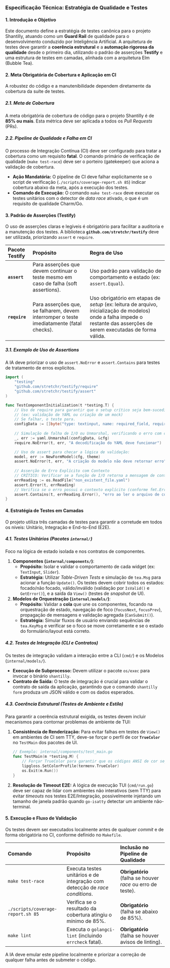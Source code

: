 ### Especificação Técnica: Estratégia de Qualidade e Testes

#### 1. Introdução e Objetivo

Este documento define a estratégia de testes canônica para o projeto Shantilly, atuando como um **Guard Rail** de qualidade para o desenvolvimento conduzido por Inteligência Artificial. A arquitetura de testes deve garantir a **coerência estrutural** e a **automação rigorosa da qualidade** desde o primeiro dia, utilizando o padrão de asserções **Testify** e uma estrutura de testes em camadas, alinhada com a arquitetura Elm (Bubble Tea).

#### 2. Meta Obrigatória de Cobertura e Aplicação em CI

A robustez do código e a manutenibilidade dependem diretamente da cobertura da suíte de testes.

##### 2.1. Meta de Cobertura
A meta obrigatória de cobertura de código para o projeto Shantilly é de **85% ou mais**. Esta métrica deve ser aplicada a todos os *Pull Requests* (PRs).

##### 2.2. Pipeline de Qualidade e Falha em CI
O processo de Integração Contínua (CI) deve ser configurado para tratar a cobertura como um requisito **fatal**. O comando primário de verificação de qualidade (`make test-race`) deve ser o porteiro (gatekeeper) que aciona a validação de cobertura.

*   **Ação Mandatória:** O pipeline de CI deve falhar explicitamente se o script de verificação (`./scripts/coverage-report.sh 85`) indicar cobertura abaixo da meta, após a execução dos testes.
*   **Comando de Execução:** O comando `make test-race` deve executar os testes unitários com o detector de *data race* ativado, o que é um requisito de qualidade Charm/Go.

#### 3. Padrão de Asserções (Testify)

O uso de asserções claras e legíveis é obrigatório para facilitar a auditoria e a manutenção dos testes. A biblioteca **`github.com/stretchr/testify`** deve ser utilizada, priorizando `assert` e `require`.

| Pacote Testify | Propósito | Regra de Uso |
| :--- | :--- | :--- |
| **`assert`** | Para asserções que devem continuar o teste mesmo em caso de falha (soft assertions). | Uso padrão para validação de comportamento e estado (ex: `assert.Equal`). |
| **`require`** | Para asserções que, se falharem, devem interromper o teste imediatamente (fatal checks). | Uso obrigatório em etapas de *setup* (ex: leitura de arquivo, inicialização de modelos) onde a falha impede o restante das asserções de serem executadas de forma válida.

##### 3.1. Exemplo de Uso de Assertions

A IA deve priorizar o uso de `assert.NoError` e `assert.Contains` para testes de tratamento de erros explícitos.

```go
import (
    "testing"
    "github.com/stretchr/testify/require"
    "github.com/stretchr/testify/assert"
)

func TestComponentInitialization(t *testing.T) {
    // Uso de require para garantir que o setup crítico seja bem-sucedido
    // (ex: validação de YAML ou criação de um mock)
    // Se falhar, o teste para.
    configData := []byte("type: textinput, name: required_field, required: true")
    
    // Simulação de falha de I/O ou Unmarshal, verificando o erro com contexto.
    _, err := yaml.Unmarshal(configData, &cfg)
    require.NoError(t, err, "A decodificação do YAML deve funcionar")

    // Uso de assert para checar a lógica de validação:
    model, err := NewFormModel(cfg, theme)
    assert.NoError(t, err, "A criação do modelo não deve retornar erro")
    
    // Asserção de Erro Explícito com Contexto
    // CRÍTICO: Verificar se a função de I/O retorna a mensagem de contexto esperada.
    errReading := os.ReadFile("non_existent_file.yaml")
    assert.Error(t, errReading)
    // Verifica se o erro possui o contexto explícito (conforme fmt.Errorf("...: %w", err))
    assert.Contains(t, errReading.Error(), "erro ao ler o arquivo de configuração")
}
```

#### 4. Estratégia de Testes em Camadas

O projeto utiliza três camadas de testes para garantir a corretude em todos os níveis: Unitário, Integração e End-to-End (E2E).

##### 4.1. Testes Unitários (Pacotes `internal/`)
Foco na lógica de estado isolada e nos contratos de componentes.

1.  **Componentes (`internal/components/`)**:
    *   **Propósito:** Isolar e validar o comportamento de cada widget (ex: `TextInput`, `Slider`).
    *   **Estratégia:** Utilizar *Table-Driven Tests* e simulação de `tea.Msg` para acionar a função `Update()`. Os testes devem cobrir todos os estados: focado/não focado, válido/inválido (validação por `IsValid()` e `GetError()`), e a saída da `View()` (testes de *snapshot* de UI).
2.  **Modelos de Orquestração (`internal/models/`)**:
    *   **Propósito:** Validar a **cola** que une os componentes, focando na orquestração de estado, navegação de foco (`focusNext`, `focusPrev`), propagação de mensagens e validação agregada (`CanSubmit()`).
    *   **Estratégia:** Simular fluxos de usuário enviando sequências de `tea.KeyMsg` e verificar se o foco se move corretamente e se o estado do formulário/layout está correto.

##### 4.2. Testes de Integração (CLI e Contratos)
Os testes de integração validam a interação entre a CLI (`cmd/`) e os Modelos (`internal/models/`).

*   **Execução de Subprocesso:** Devem utilizar o pacote `os/exec` para invocar o binário `shantilly`.
*   **Contrato de Saída:** O teste de integração é crucial para validar o contrato de saída da aplicação, garantindo que o comando `shantilly form` produza um JSON válido e com os dados esperados.

##### 4.3. Coerência Estrutural (Testes de Ambiente e Estilo)
Para garantir a coerência estrutural exigida, os testes devem incluir mecanismos para contornar problemas de ambiente de TUI:

1.  **Consistência de Renderização:** Para evitar falhas em testes de `View()` em ambientes de CI sem TTY, deve-se forçar o perfil de cor **`TrueColor`** no `TestMain` dos pacotes de UI.

    ```go
    // Exemplo: internal/components/test_main.go
    func TestMain(m *testing.M) {
        // Forçar TrueColor para garantir que os códigos ANSI de cor sejam renderizados
        lipgloss.SetColorProfile(termenv.TrueColor) 
        os.Exit(m.Run())
    }
    ```

2.  **Resolução de Timeout E2E:** A lógica de execução TUI (`cmd/run.go`) deve ser capaz de lidar com ambientes não interativos (sem TTY) para evitar *timeouts* nos testes E2E/Integração, possivelmente injetando um tamanho de janela padrão quando `go-isatty` detectar um ambiente não-terminal.

#### 5. Execução e Fluxo de Validação

Os testes devem ser executados localmente antes de qualquer *commit* e de forma obrigatória no CI, conforme definido no `Makefile`.

| Comando | Propósito | Inclusão no Pipeline de Qualidade |
| :--- | :--- | :--- |
| `make test-race` | Executa testes unitários e de integração com detecção de *race conditions*. | **Obrigatório** (falha se houver *race* ou erro de teste). |
| `./scripts/coverage-report.sh 85` | Verifica se o resultado da cobertura atingiu o mínimo de 85%. | **Obrigatório** (falha se abaixo de 85%).
| `make lint` | Executa o `golangci-lint` (incluindo `errcheck` fatal). | **Obrigatório** (falha se houver avisos de linting).

A IA deve emular este pipeline localmente e priorizar a correção de qualquer falha antes de submeter o código.
